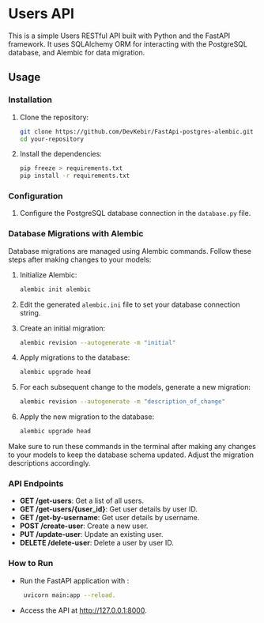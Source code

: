# Users API

This is a simple Users RESTful API built with Python and the FastAPI framework. It uses SQLAlchemy ORM for interacting with the PostgreSQL database, and Alembic for data migration.

## Usage

### Installation

1. Clone the repository:

    ```bash
    git clone https://github.com/DevKebir/FastApi-postgres-alembic.git
    cd your-repository
    ```

2. Install the dependencies:

    ```bash
    pip freeze > requirements.txt
    pip install -r requirements.txt
    ```

### Configuration

1. Configure the PostgreSQL database connection in the `database.py` file.

### Database Migrations with Alembic

Database migrations are managed using Alembic commands. Follow these steps after making changes to your models:

1. Initialize Alembic:

    ```bash
    alembic init alembic
    ```

2. Edit the generated `alembic.ini` file to set your database connection string.

3. Create an initial migration:

    ```bash
    alembic revision --autogenerate -m "initial"
    ```

4. Apply migrations to the database:

    ```bash
    alembic upgrade head
    ```

5. For each subsequent change to the models, generate a new migration:

    ```bash
    alembic revision --autogenerate -m "description_of_change"
    ```

6. Apply the new migration to the database:

    ```bash
    alembic upgrade head
    ```

Make sure to run these commands in the terminal after making any changes to your models to keep the database schema updated. Adjust the migration descriptions accordingly.

### API Endpoints

- **GET /get-users**: Get a list of all users.
- **GET /get-users/{user_id}**: Get user details by user ID.
- **GET /get-by-username**: Get user details by username.
- **POST /create-user**: Create a new user.
- **PUT /update-user**: Update an existing user.
- **DELETE /delete-user**: Delete a user by user ID.

### How to Run
- Run the FastAPI application with :
  ```bash
   uvicorn main:app --reload.
   ```
- Access the API at http://127.0.0.1:8000.
